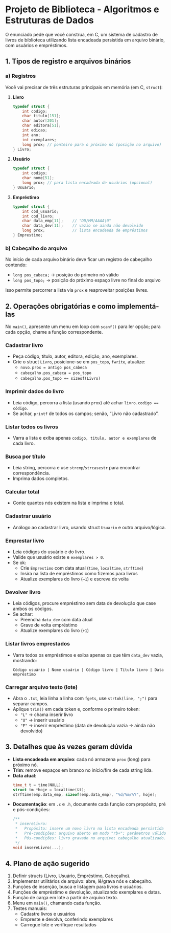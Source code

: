 
# Projeto de Biblioteca - Algoritmos e Estruturas de Dados

O enunciado pede que você construa, em C, um sistema de cadastro de livros de biblioteca utilizando lista encadeada persistida em arquivo binário, com usuários e empréstimos.

## 1. Tipos de registro e arquivos binários

### a) Registros

Você vai precisar de três estruturas principais em memória (em C, `struct`):

1. **Livro**

   ```c
   typedef struct {
       int codigo;
       char titulo[151];
       char autor[201];
       char editora[51];
       int edicao;
       int ano;
       int exemplares;
       long prox; // ponteiro para o próximo nó (posição no arquivo)
   } Livro;
   ```

2. **Usuário**

   ```c
   typedef struct {
       int codigo;
       char nome[51];
       long prox; // para lista encadeada de usuários (opcional)
   } Usuario;
   ```

3. **Empréstimo**

   ```c
   typedef struct {
       int cod_usuario;
       int cod_livro;
       char data_emp[11];    // "DD/MM/AAAA\0"
       char data_dev[11];    // vazio se ainda não devolvido
       long prox;            // lista encadeada de empréstimos
   } Emprestimo;
   ```

### b) Cabeçalho do arquivo

No início de cada arquivo binário deve ficar um registro de cabeçalho contendo:

- `long pos_cabeca;` → posição do primeiro nó válido  
- `long pos_topo;`   → posição do próximo espaço livre no final do arquivo  

Isso permite percorrer a lista via `prox` e reaproveitar posições livres.

## 2. Operações obrigatórias e como implementá-las

No `main()`, apresente um menu em loop com `scanf()` para ler opção; para cada opção, chame a função correspondente.

### Cadastrar livro

- Peça código, título, autor, editora, edição, ano, exemplares.  
- Crie o struct `Livro`, posicione-se em `pos_topo`, `fwrite`, atualize:
  - `novo.prox = antigo pos_cabeca`
  - `cabeçalho.pos_cabeca = pos_topo`
  - `cabeçalho.pos_topo += sizeof(Livro)`

### Imprimir dados do livro

- Leia código, percorra a lista (usando `prox`) até achar `livro.codigo == código`.  
- Se achar, `printf` de todos os campos; senão, “Livro não cadastrado”.

### Listar todos os livros

- Varra a lista e exiba apenas `codigo, titulo, autor e exemplares` de cada livro.

### Busca por título

- Leia string, percorra e use `strcmp`/`strcasestr` para encontrar correspondência.  
- Imprima dados completos.

### Calcular total

- Conte quantos nós existem na lista e imprima o total.

### Cadastrar usuário

- Análogo ao cadastrar livro, usando struct `Usuario` e outro arquivo/lógica.

### Emprestar livro

- Leia códigos do usuário e do livro.  
- Valide que usuário existe e `exemplares > 0`.  
- Se ok:
  - Crie `Emprestimo` com data atual (`time`, `localtime`, `strftime`)
  - Insira na lista de empréstimos como fizemos para livros  
  - Atualize exemplares do livro (`–1`) e escreva de volta  

### Devolver livro

- Leia códigos, procure empréstimo sem data de devolução que case ambos os códigos.  
- Se achar:
  - Preencha `data_dev` com data atual  
  - Grave de volta empréstimo  
  - Atualize exemplares do livro (`+1`)  

### Listar livros emprestados

- Varra todos os empréstimos e exiba apenas os que têm `data_dev` vazia, mostrando:
  ```
  Código usuário | Nome usuário | Código livro | Título livro | Data empréstimo
  ```

### Carregar arquivo texto (lote)

- Abra o `.txt`, leia linha a linha com `fgets`, use `strtok(line, ";")` para separar campos.  
- Aplique `trim()` em cada token e, conforme o primeiro token:
  - `"L"` → chama inserir livro  
  - `"U"` → inserir usuário  
  - `"E"` → inserir empréstimo (data de devolução vazia → ainda não devolvido)

## 3. Detalhes que às vezes geram dúvida

- **Lista encadeada em arquivo**: cada nó armazena `prox` (long) para próximo nó.  
- **Trim**: remove espaços em branco no início/fim de cada string lida.  
- **Data atual**:  
  ```c
  time_t t = time(NULL);
  struct tm *hoje = localtime(&t);
  strftime(emp.data_emp, sizeof(emp.data_emp), "%d/%m/%Y", hoje);
  ```  
- **Documentação**: em `.c` e `.h`, documente cada função com propósito, pré e pós-condições:
  ```c
  /**
   * insereLivro:
   *   Propósito: insere um novo livro na lista encadeada persistida em arquivo.
   *   Pré-condições: arquivo aberto em modo "rb+"; parâmetros válidos.
   *   Pós-condições: livro gravado no arquivo; cabeçalho atualizado.
   */
  void insereLivro(...);
  ```

## 4. Plano de ação sugerido

1. Definir structs (Livro, Usuário, Empréstimo, Cabeçalho).  
2. Implementar utilitários de arquivo: abre, lê/grava nós e cabeçalho.  
3. Funções de inserção, busca e listagem para livros e usuários.  
4. Funções de empréstimo e devolução, atualizando exemplares e datas.  
5. Função de carga em lote a partir de arquivo texto.  
6. Menu em `main()`, chamando cada função.  
7. Testes manuais:  
   - Cadastre livros e usuários  
   - Empreste e devolva, conferindo exemplares  
   - Carregue lote e verifique resultados  
